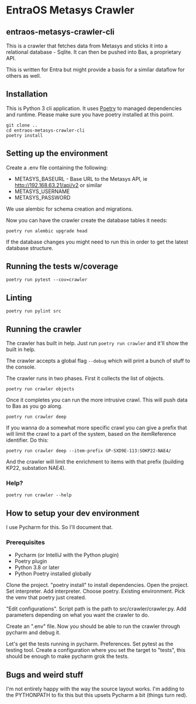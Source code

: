 # EntraOS Metasys Crawler 
## entraos-metasys-crawler-cli


This is a crawler that fetches data from Metasys and sticks it into a 
relational database - Sqlite. It can then be pushed into Bas, a proprietary API.

This is written for Entra but might provide a basis for a similar dataflow for others as well.


## Installation

This is Python 3 cli application. It uses [Poetry](https://python-poetry.org/) to managed dependencies and runtime.
Please make sure you have poetry installed at this point.

```shell script
git clone ..
cd entraos-metasys-crawler-cli
poetry install
```

## Setting up the environment

Create a .env file containing the following:
 * METASYS_BASEURL - Base URL to the Metasys API, ie http://192.168.63.21/api/v2 or similar
 * METASYS_USERNAME
 * METASYS_PASSWORD


We use alembic for schema creation and migrations.

Now you can have the crawler create the database tables it needs:
```shell script
poetry run alembic upgrade head
```
If the database changes you might need to run this in order to get the
latest database structure.

## Running the tests w/coverage
```
poetry run pytest --cov=crawler
```

## Linting
```
poetry run pylint src
```

## Running the crawler

The crawler has built in help. Just run 
```poetry run crawler```
and it'll show the built in help.

The crawler accepts a global flag `--debug` which will print a bunch
of stuff to the console.

The crawler runs in two phases. First it collects the list of objects.
```
poetry run crawler objects
```

Once it completes you can run the more intrusive crawl. This will push data to Bas as you go along.
```
poetry run crawler deep
```
If you wanna do a somewhat more specific crawl you can give a prefix that will limit the crawl to a part of the system, 
based on the itemReference identifier. Do this:
```
poetry run crawler deep --item-prefix GP-SXD9E-113:SOKP22-NAE4/
```
And the crawler will limit the enrichment to items with that prefix (building KP22, substation NAE4).

### Help?
```shell script
poetry run crawler --help
```

## How to setup your dev environment

I use Pycharm for this. So I'll document that.

### Prerequisites
 * Pycharm (or IntelliJ with the Python plugin)
 * Poetry plugin
 * Python 3.8 or later
 * Python Poetry installed globally
 
Clone the project. "poetry install" to install dependencies.
Open the project. Set interpreter. Add interpreter. 
Choose poetry. Existing environment. 
Pick the venv that poetry just created.

"Edit configurations". Script path is the path to src/crawler/crawler.py.
Add parameters depending on what you want the crawler to do.

Create an ".env" file.
Now you should be able to run the crawler through pycharm and debug it.

Let's get the tests running in pycharm.
Preferences. Set pytest as the testing tool. Create a configuration
where you set the target to "tests", this should be enough to make
pycharm grok the tests.

## Bugs and weird stuff

I'm not entirely happy with the way the source layout works. I'm adding to the PYTHONPATH
to fix this but this upsets Pycharm a bit (things turn red). 
